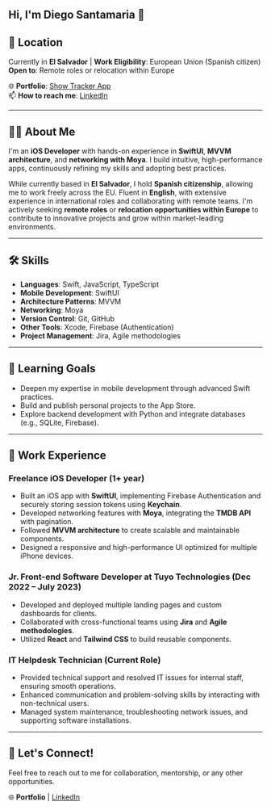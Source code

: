 ## Hi, I'm Diego Santamaria 👋

## 📍 Location  
Currently in **El Salvador** | **Work Eligibility**: European Union (Spanish citizen)  
**Open to**: Remote roles or relocation within Europe  

🌐 **Portfolio**: [Show Tracker App](https://github.com/SantamariaCodes/ShowTracker)  
📫 **How to reach me**: [LinkedIn](https://www.linkedin.com/in/diego-santamaria-miguel/)

---

## 👨‍💻 About Me  
I'm an **iOS Developer** with hands-on experience in **SwiftUI**, **MVVM architecture**, and **networking with Moya**. I build intuitive, high-performance apps, continuously refining my skills and adopting best practices.

While currently based in **El Salvador**, I hold **Spanish citizenship**, allowing me to work freely across the EU. Fluent in **English**, with extensive experience in international roles and collaborating with remote teams. I'm actively seeking **remote roles** or **relocation opportunities within Europe** to contribute to innovative projects and grow within market-leading environments.

---

## 🛠 Skills  
- **Languages**: Swift, JavaScript, TypeScript  
- **Mobile Development**: SwiftUI  
- **Architecture Patterns**: MVVM  
- **Networking**: Moya  
- **Version Control**: Git, GitHub  
- **Other Tools**: Xcode, Firebase (Authentication)  
- **Project Management**: Jira, Agile methodologies  

---

## 🌱 Learning Goals  
- Deepen my expertise in mobile development through advanced Swift practices.  
- Build and publish personal projects to the App Store.  
- Explore backend development with Python and integrate databases (e.g., SQLite, Firebase).

---

## 💼 Work Experience  
### Freelance iOS Developer (1+ year)  
- Built an iOS app with **SwiftUI**, implementing Firebase Authentication and securely storing session tokens using **Keychain**.  
- Developed networking features with **Moya**, integrating the **TMDB API** with pagination.  
- Followed **MVVM architecture** to create scalable and maintainable components.  
- Designed a responsive and high-performance UI optimized for multiple iPhone devices.

### Jr. Front-end Software Developer at Tuyo Technologies (Dec 2022 – July 2023)  
- Developed and deployed multiple landing pages and custom dashboards for clients.  
- Collaborated with cross-functional teams using **Jira** and **Agile methodologies**.  
- Utilized **React** and **Tailwind CSS** to build reusable components.

### IT Helpdesk Technician (Current Role)  
- Provided technical support and resolved IT issues for internal staff, ensuring smooth operations.  
- Enhanced communication and problem-solving skills by interacting with non-technical users.  
- Managed system maintenance, troubleshooting network issues, and supporting software installations.

---

## 📣 Let's Connect!  
Feel free to reach out to me for collaboration, mentorship, or any other opportunities.  

🌐 **Portfolio** | [LinkedIn](https://www.linkedin.com/in/diego-santamaria-miguel)
